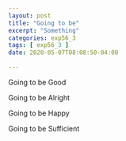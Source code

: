 ```yaml
---
layout: post
title: "Going to be"
excerpt: "Something"
categories: exp56_3
tags: [ exp56_3 ]
date: 2020-05-07T08:08:50-04:00

---
```


Going to be Good

Going to be Alright

Going to be Happy

Going to be Sufficient
